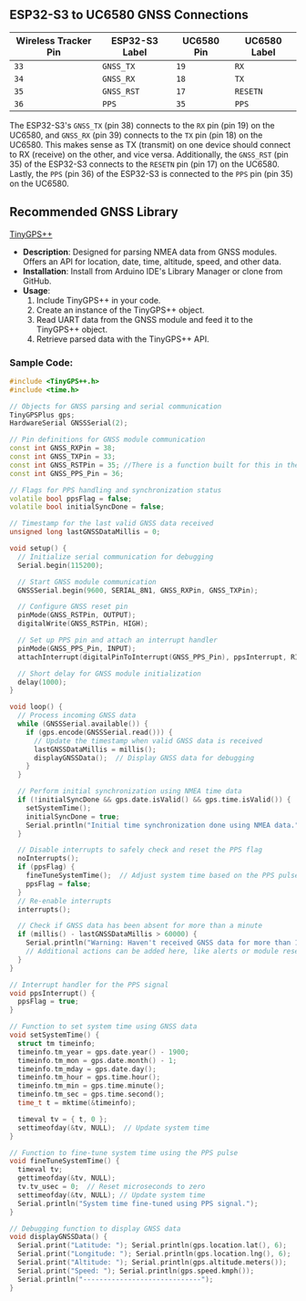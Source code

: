 ## ESP32-S3 to UC6580 GNSS Connections

| Wireless Tracker Pin   | ESP32-S3 Label | UC6580 Pin | UC6580 Label |
|----------------|----------------|------------|--------------|
| `33`           | `GNSS_TX`      | `19`       | `RX`         |
| `34`           | `GNSS_RX`      | `18`       | `TX`         |
| `35`           | `GNSS_RST`     | `17`       | `RESETN`     |
| `36`           | `PPS`          | `35`       | `PPS`        |

The ESP32-S3's `GNSS_TX` (pin 38) connects to the `RX` pin (pin 19) on the UC6580, and `GNSS_RX` (pin 39) connects to the `TX` pin (pin 18) on the UC6580. This makes sense as TX (transmit) on one device should connect to RX (receive) on the other, and vice versa. Additionally, the `GNSS_RST` (pin 35) of the ESP32-S3 connects to the `RESETN` pin (pin 17) on the UC6580. Lastly, the `PPS` (pin 36) of the ESP32-S3 is connected to the `PPS` pin (pin 35) on the UC6580.

## Recommended GNSS Library

[TinyGPS++](https://github.com/mikalhart/TinyGPSPlus)

- **Description**: Designed for parsing NMEA data from GNSS modules. Offers an API for location, date, time, altitude, speed, and other data.
- **Installation**: Install from Arduino IDE's Library Manager or clone from GitHub.
- **Usage**:
  1. Include TinyGPS++ in your code.
  2. Create an instance of the TinyGPS++ object.
  3. Read UART data from the GNSS module and feed it to the TinyGPS++ object.
  4. Retrieve parsed data with the TinyGPS++ API.

### Sample Code:

```cpp
#include <TinyGPS++.h>
#include <time.h>

// Objects for GNSS parsing and serial communication
TinyGPSPlus gps;
HardwareSerial GNSSSerial(2);

// Pin definitions for GNSS module communication
const int GNSS_RXPin = 38;
const int GNSS_TXPin = 33;
const int GNSS_RSTPin = 35; //There is a function built for this in the example below- currently it isn't used
const int GNSS_PPS_Pin = 36;

// Flags for PPS handling and synchronization status
volatile bool ppsFlag = false;
volatile bool initialSyncDone = false;

// Timestamp for the last valid GNSS data received
unsigned long lastGNSSDataMillis = 0;

void setup() {
  // Initialize serial communication for debugging
  Serial.begin(115200);

  // Start GNSS module communication
  GNSSSerial.begin(9600, SERIAL_8N1, GNSS_RXPin, GNSS_TXPin);

  // Configure GNSS reset pin
  pinMode(GNSS_RSTPin, OUTPUT);
  digitalWrite(GNSS_RSTPin, HIGH);

  // Set up PPS pin and attach an interrupt handler
  pinMode(GNSS_PPS_Pin, INPUT);
  attachInterrupt(digitalPinToInterrupt(GNSS_PPS_Pin), ppsInterrupt, RISING);

  // Short delay for GNSS module initialization
  delay(1000);
}

void loop() {
  // Process incoming GNSS data
  while (GNSSSerial.available()) {
    if (gps.encode(GNSSSerial.read())) {
      // Update the timestamp when valid GNSS data is received
      lastGNSSDataMillis = millis();
      displayGNSSData();  // Display GNSS data for debugging
    }
  }

  // Perform initial synchronization using NMEA time data
  if (!initialSyncDone && gps.date.isValid() && gps.time.isValid()) {
    setSystemTime();
    initialSyncDone = true;
    Serial.println("Initial time synchronization done using NMEA data.");
  }

  // Disable interrupts to safely check and reset the PPS flag
  noInterrupts();
  if (ppsFlag) {
    fineTuneSystemTime();  // Adjust system time based on the PPS pulse
    ppsFlag = false;
  }
  // Re-enable interrupts
  interrupts();

  // Check if GNSS data has been absent for more than a minute
  if (millis() - lastGNSSDataMillis > 60000) {
    Serial.println("Warning: Haven't received GNSS data for more than 1 minute!");
    // Additional actions can be added here, like alerts or module resets.
  }
}

// Interrupt handler for the PPS signal
void ppsInterrupt() {
  ppsFlag = true;
}

// Function to set system time using GNSS data
void setSystemTime() {
  struct tm timeinfo;
  timeinfo.tm_year = gps.date.year() - 1900;
  timeinfo.tm_mon = gps.date.month() - 1;
  timeinfo.tm_mday = gps.date.day();
  timeinfo.tm_hour = gps.time.hour();
  timeinfo.tm_min = gps.time.minute();
  timeinfo.tm_sec = gps.time.second();
  time_t t = mktime(&timeinfo);

  timeval tv = { t, 0 };
  settimeofday(&tv, NULL);  // Update system time
}

// Function to fine-tune system time using the PPS pulse
void fineTuneSystemTime() {
  timeval tv;
  gettimeofday(&tv, NULL);
  tv.tv_usec = 0;  // Reset microseconds to zero
  settimeofday(&tv, NULL); // Update system time
  Serial.println("System time fine-tuned using PPS signal.");
}

// Debugging function to display GNSS data
void displayGNSSData() {
  Serial.print("Latitude: "); Serial.println(gps.location.lat(), 6);
  Serial.print("Longitude: "); Serial.println(gps.location.lng(), 6);
  Serial.print("Altitude: "); Serial.println(gps.altitude.meters());
  Serial.print("Speed: "); Serial.println(gps.speed.kmph());
  Serial.println("-----------------------------");
}
```

